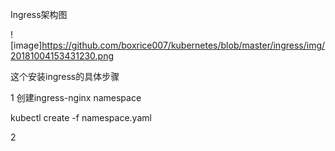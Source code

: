 Ingress架构图

![image]https://github.com/boxrice007/kubernetes/blob/master/ingress/img/20181004153431230.png

这个安装ingress的具体步骤

1 创建ingress-nginx namespace

kubectl create -f namespace.yaml

2 
